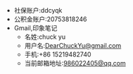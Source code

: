 + 社保账户:ddcyqk
+ 公积金账户:20753818246
+ Gmail,印象笔记
     + 名姓:chuck yu
     + 用户名:DearChuckYu@gmail.com
     + 手机:+86 15219482740
     + 当前邮箱地址:986022405@qq.com
